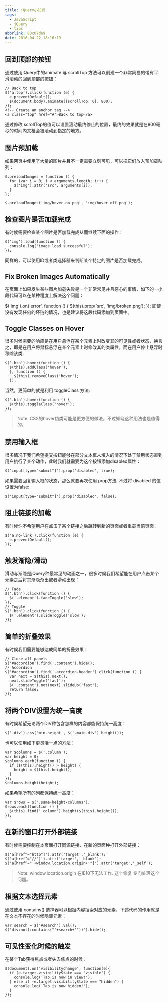 ```yaml
---
title: jQuery小知识
tags:
  - JavaScript
  - jQuery
  - tips
abbrlink: 83c07de9
date: 2016-04-22 18:16:19
---
```



## 回到顶部的按钮
通过使用jQuery中的animate 与 scrollTop 方法可以创建一个非常简易的带有平滑滚动的回到顶部的按钮：

```
// Back to top
$('a.top').click(function (e) {
  e.preventDefault();
  $(document.body).animate({scrollTop: 0}, 800);
});
<!-- Create an anchor tag -->
<a class="top" href="#">Back to top</a>
```

通过修改 scrollTop的值可以设置滚动最终停止的位置，最终的效果就是在800毫秒的时间内文档会被滚动到指定的地方。

## 图片预加载
如果网页中使用了大量的图片并且不一定需要立刻可见，可以把它们放入预加载队列：

```
$.preloadImages = function () {
  for (var i = 0; i < arguments.length; i++) {
    $('img').attr('src', arguments[i]);
  }
};

$.preloadImages('img/hover-on.png', 'img/hover-off.png');
```

<!--more-->
## 检查图片是否加载完成
有时候需要检查某个图片是否加载完成从而继续下面的操作：

```
$('img').load(function () {
  console.log('image load successful');
});
```

同样的，可以使用ID或者类选择器来判断某个特定的图片是否加载完成。

## Fix Broken Images Automatically
在页面上如果发生某些图片加载失败是一个非常常见并且恶心的事情，如下的一小段代码可以在某种程度上解决这个问题：

$('img').on('error', function () {
  $(this).prop('src', 'img/broken.png');
});
即使没有发现任何的坏链的情况，也是建议将这段代码添加到页面中。

## Toggle Classes on Hover
很多时候需要的响应是在用户悬浮在某个元素上时改变其的可见性或者状态，换言之，即是在用户将鼠标悬浮在某个元素上时修改其的类属性，而在用户停止悬浮时移除该类:

```
$('.btn').hover(function () {
  $(this).addClass('hover');
  }, function () {
    $(this).removeClass('hover');
  });
```

当然，更简单的就是利用 toggleClass 方法:

```
$('.btn').hover(function () {
  $(this).toggleClass('hover');
});
```
> Note: CSS的hover伪类可能是更方便的做法，不过知晓这种用法也是值得的。

## 禁用输入框
很多情况下我们希望提交按钮能够在部分文本框未填入的情况下处于禁用状态直到用户执行了某个动作，此时我们就需要为这个按钮添加disabled属性：

```
$('input[type="submit"]').prop('disabled', true);
```
如果需要回复输入框的状态，那么就要再次使用 prop方法, 不过将 disabled 的值设置为false:

```
$('input[type="submit"]').prop('disabled', false);
```

## 阻止链接的加载
有时候你不希望用户在点击了某个链接之后跳转到新的页面或者重载当前页面：

```
$('a.no-link').click(function (e) {
  e.preventDefault();
});
```

## 触发渐隐/滑动
滑动与渐隐是jQuery种最常见的动画之一，很多时候我们希望能在用户点击某个元素之后将其渐隐渐出或者滑动出现：

```
// Fade
$('.btn').click(function () {
  $('.element').fadeToggle('slow');
});
// Toggle
$('.btn').click(function () {
  $('.element').slideToggle('slow');
});
```

## 简单的折叠效果
有时候我们需要能够达成简单的折叠效果：

``` 
// Close all panels
$('#accordion').find('.content').hide();
// Accordion
$('#accordion').find('.accordion-header').click(function () {
  var next = $(this).next();
  next.slideToggle('fast');
  $('.content').not(next).slideUp('fast');
  return false;
});
```

## 将两个DIV设置为统一高度
有时候希望无论两个DIV种包含怎样的内容都能保持统一高度：

```
$('.div').css('min-height', $('.main-div').height());
```
也可以使用如下更灵活一点的方法：

```
var $columns = $('.column');
var height = 0;
$columns.each(function () {
  if ($(this).height() > height) {
    height = $(this).height();
  }
});
$columns.height(height);
```

如果希望所有的列都保持统一高度：

```
var $rows = $('.same-height-columns');
$rows.each(function () {
  $(this).find('.column').height($(this).height());
});
```

## 在新的窗口打开外部链接
有时候需要控制在本页面打开同源链接，在新的页面种打开外部链接：
```
$('a[href^="http"]').attr('target','_blank');
$('a[href^="//"]').attr('target','_blank');
$('a[href^="'+window.location.origin+'"]').attr('target','_self');
```
> Note: window.location.origin 在IE10下无法工作. 这个修复 专门处理这个问题。

## 根据文本选择元素
通过使用 contains() 选择器可以根据内容搜索对应的元素，下述代码的作用就是在文本不存在的时候隐藏元素：
```
var search = $('#search').val();
$('div:not(:contains("'+search+'"))').hide();
```

## 可见性变化时候的触发
在某个Tab获得焦点或者失去焦点的时候：
```
$(document).on('visibilitychange', function(e){
  if (e.target.visibilityState === "visible") {
    console.log('Tab is now in view!');
  } else if (e.target.visibilityState === "hidden") {
    console.log('Tab is now hidden!');
  }
});
```